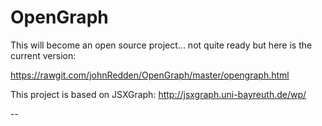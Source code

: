 # OpenGraph
This will become an open source project... not quite ready but here is the current version:

https://rawgit.com/johnRedden/OpenGraph/master/opengraph.html

This project is based on JSXGraph: 
http://jsxgraph.uni-bayreuth.de/wp/

--
